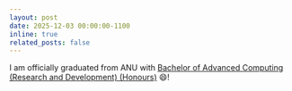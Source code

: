 ```yaml
---
layout: post
date: 2025-12-03 00:00:00-1100
inline: true
related_posts: false
---
```


I am officially graduated from ANU with [Bachelor of Advanced Computing (Research and Development) (Honours)](https://programsandcourses.anu.edu.au/program/aacrd) 😄!

